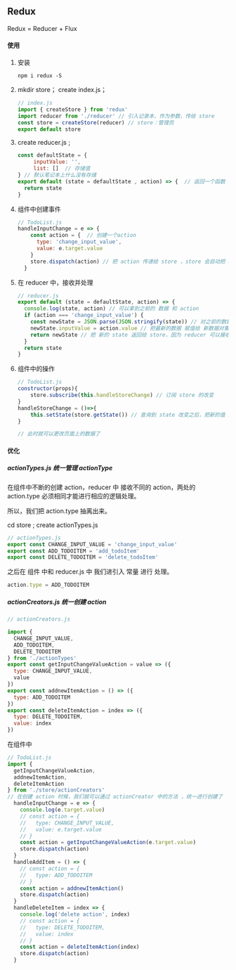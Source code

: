 ## Redux

Redux = Reducer + Flux

#### 使用

1. 安装

   ```shell
   npm i redux -S
   ```

2. mkdir store； create index.js；

   ```js
   // index.js
   import { createStore } from 'redux'
   import reducer from './reducer' // 引入记录本，作为参数，传给 store
   const store = createStore(reducer) // store：管理员 
   export default store
   ```

3. create reducer.js ;

   ```js
   const defaultState = {
        inputValue: '',
     	list: []  // 存储值
   } // 默认笔记本上什么没有存储
   export default (state = defaultState , action) => {  // 返回一个函数 reducer：记录本，所有书籍信息
     return state
   }
   
   ```

   

4. 组件中创建事件

   ```js
   // TodoList.js 
   handleInputChange = e => {
       const action = {  // 创建一个action
         type: 'change_input_value',
         value: e.target.value
       }
       store.dispatch(action) // 把 action 传递给 store ，store 会自动把 action 传给记录本 reducer 处理
     }
   ```

5. 在 reducer 中，接收并处理

   ```js
   // reducer.js
   export default (state = defaultState, action) => {
     console.log(state, action) // 可以拿到之前的 数据 和 action
     if (action === 'change_input_value') {
       const newState = JSON.parse(JSON.stringify(state)) // 对之前的数据进行深拷贝
       newState.inputValue = action.value // 把最新的数据 赋值给 新数据对象
       return newState // 把 新的 state 返回给 store，因为 reducer 可以接收 state，但是绝不能修改 state
     }
     return state
   }
   
   ```

6. 组件中的操作

   ```js
   // TodoList.js
   constructor(props){
       store.subscribe(this.handleStoreChange) // 订阅 store 的改变
   }
   handleStoreChange = ()=>{
       this.setState(store.getState()) // 查询到 state 改变之后，把新的值 通过 store的getState 方法查询到 store 中的最新数据，重置 赋值给 组件中的 state
   }
   
   // 此时就可以更改页面上的数据了
   ```

   

#### 优化

##### actionTypes.js 统一管理 actionType

在组件中不断的创建 action，reducer 中 接收不同的 action，两处的 action.type 必须相同才能进行相应的逻辑处理。

所以，我们把 action.type 抽离出来。

cd store ; create actionTypes.js

```js
// actionTypes.js
export const CHANGE_INPUT_VALUE = 'change_input_value'
export const ADD_TODOITEM = 'add_todoItem'
export const DELETE_TODOITEM = 'delete_todoItem'

```

之后在 组件 中和 reducer.js 中 我们进引入 常量 进行 处理。

```js
action.type = ADD_TODOITEM
```

##### actionCreators.js  统一创建 action

```js
// actionCreators.js  

import {
  CHANGE_INPUT_VALUE,
  ADD_TODOITEM,
  DELETE_TODOITEM
} from './actionTypes'
export const getInputChangeValueAction = value => ({
  type: CHANGE_INPUT_VALUE,
  value
})
export const addnewItemAction = () => ({
  type: ADD_TODOITEM
})
export const deleteItemAction = index => ({
  type: DELETE_TODOITEM,
  value: index
})

```

在组件中 

```js
// TodoList.js
import {
  getInputChangeValueAction,
  addnewItemAction,
  deleteItemAction
} from './store/actionCreators'
// 在创建 action 时候，我们就可以通过 actionCreator 中的方法 ，统一进行创建了
  handleInputChange = e => {
    console.log(e.target.value)
    // const action = {
    //   type: CHANGE_INPUT_VALUE,
    //   value: e.target.value
    // }
    const action = getInputChangeValueAction(e.target.value)
    store.dispatch(action)
  }
  handleAddItem = () => {
    // const action = {
    //   type: ADD_TODOITEM
    // }
    const action = addnewItemAction()
    store.dispatch(action)
  }
  handleDeleteItem = index => {
    console.log('delete action', index)
    // const action = {
    //   type: DELETE_TODOITEM,
    //   value: index
    // }
    const action = deleteItemAction(index)
    store.dispatch(action)
  }
```



